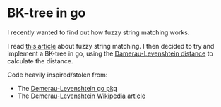 # BK-tree in go

I recently wanted to find out how fuzzy string matching works.

I read [this article](https://medium.com/data-science-in-your-pocket/fuzzy-matching-algorithms-explained-e0ff30cc00ca) about fuzzy string matching. I then decided to try and implement a BK-tree in go, using the [Damerau-Levenshtein distance](https://en.wikipedia.org/wiki/Damerau%E2%80%93Levenshtein_distance) to calculate the distance.

Code heavily inspired/stolen from:

- The [Demerau-Levenshtein go pkg](https://pkg.go.dev/github.com/lmas/Damerau-Levenshtein)
- The [Demerau-Levenshtein Wikipedia article](https://en.wikipedia.org/wiki/Damerau%E2%80%93Levenshtein_distance)
